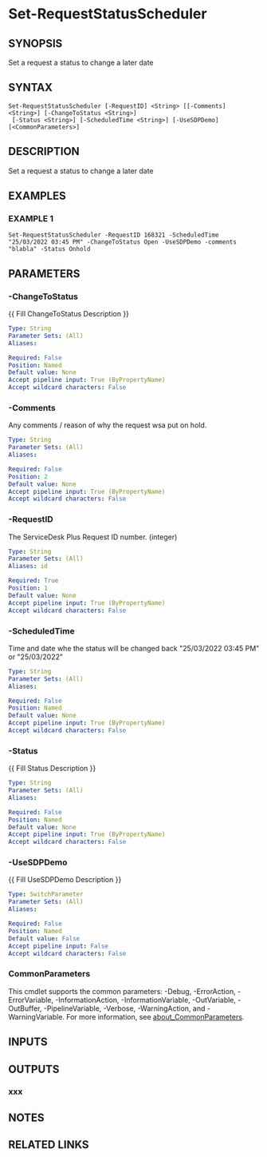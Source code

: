 ﻿---
external help file: ServiceDeskPlus-help.xml
Module Name: ServiceDeskPlus
online version:
schema: 2.0.0
---

# Set-RequestStatusScheduler

## SYNOPSIS
Set a request  a status to change a later date

## SYNTAX

```
Set-RequestStatusScheduler [-RequestID] <String> [[-Comments] <String>] [-ChangeToStatus <String>]
 [-Status <String>] [-ScheduledTime <String>] [-UseSDPDemo] [<CommonParameters>]
```

## DESCRIPTION
Set a request  a status to change a later date

## EXAMPLES

### EXAMPLE 1
```
Set-RequestStatusScheduler -RequestID 168321 -ScheduledTime "25/03/2022 03:45 PM" -ChangeToStatus Open -UseSDPDemo -comments "blabla" -Status Onhold
```

## PARAMETERS

### -ChangeToStatus
{{ Fill ChangeToStatus Description }}

```yaml
Type: String
Parameter Sets: (All)
Aliases:

Required: False
Position: Named
Default value: None
Accept pipeline input: True (ByPropertyName)
Accept wildcard characters: False
```

### -Comments
Any comments / reason of why the request wsa put on hold.

```yaml
Type: String
Parameter Sets: (All)
Aliases:

Required: False
Position: 2
Default value: None
Accept pipeline input: True (ByPropertyName)
Accept wildcard characters: False
```

### -RequestID
The ServiceDesk Plus Request ID number.
(integer)

```yaml
Type: String
Parameter Sets: (All)
Aliases: id

Required: True
Position: 1
Default value: None
Accept pipeline input: True (ByPropertyName)
Accept wildcard characters: False
```

### -ScheduledTime
Time and date whe the status will be changed back "25/03/2022 03:45 PM" or "25/03/2022"

```yaml
Type: String
Parameter Sets: (All)
Aliases:

Required: False
Position: Named
Default value: None
Accept pipeline input: True (ByPropertyName)
Accept wildcard characters: False
```

### -Status
{{ Fill Status Description }}

```yaml
Type: String
Parameter Sets: (All)
Aliases:

Required: False
Position: Named
Default value: None
Accept pipeline input: True (ByPropertyName)
Accept wildcard characters: False
```

### -UseSDPDemo
{{ Fill UseSDPDemo Description }}

```yaml
Type: SwitchParameter
Parameter Sets: (All)
Aliases:

Required: False
Position: Named
Default value: False
Accept pipeline input: False
Accept wildcard characters: False
```

### CommonParameters
This cmdlet supports the common parameters: -Debug, -ErrorAction, -ErrorVariable, -InformationAction, -InformationVariable, -OutVariable, -OutBuffer, -PipelineVariable, -Verbose, -WarningAction, and -WarningVariable. For more information, see [about_CommonParameters](http://go.microsoft.com/fwlink/?LinkID=113216).

## INPUTS

## OUTPUTS

### xxx
## NOTES

## RELATED LINKS
